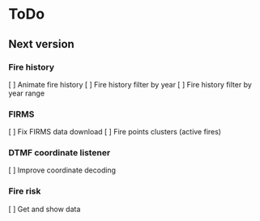 # ToDo

## Next version

### Fire history

[ ] Animate fire history
[ ] Fire history filter by year
[ ] Fire history filter by year range

### FIRMS

[ ] Fix FIRMS data download
[ ] Fire points clusters (active fires)

### DTMF coordinate listener

[ ] Improve coordinate decoding

### Fire risk

[ ] Get and show data
